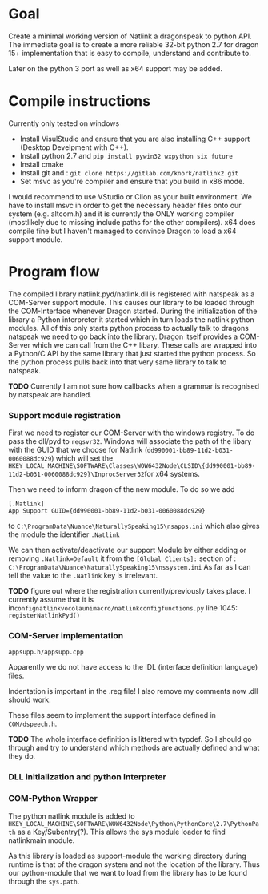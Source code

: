 # Goal

Create a minimal working version of Natlink a dragonspeak to python API. The immediate goal is to
create a more reliable 32-bit python 2.7 for dragon 15+ implementation that is easy to compile, understand and 
contribute to.

Later on the python 3 port as well as x64 support may be added. 

# Compile instructions
Currently only tested on windows 
- Install VisulStudio and ensure that you are also installing C++ support (Desktop Develpment with C++).
- Install python 2.7 and ``pip install pywin32 wxpython six future ``
- Install cmake
- Install git and :
``git clone https://gitlab.com/knork/natlink2.git``
- Set msvc as you're compiler and ensure that you build in x86 mode. 

I would recommend to use VStudio or Clion as your built environment. 
We have to install msvc in order to get the necessary header files
 onto our system (e.g. altcom.h) and it is currently the ONLY working compiler
  (mostlikely due to missing include paths for the other compilers).
   x64 does compile fine but I haven't managed to convince Dragon to load a x64 support module.



# Program flow


The compiled library natlink.pyd/natlink.dll is registered with natspeak as a COM-Server support module.
 This causes our library to be loaded through the COM-Interface whenever Dragon started.
 During the initialization of the library a Python interpreter it started which in turn loads the natlink python modules.
 All of this only starts python process to actually talk to dragons natspeak we need to go back into the library. 
 Dragon itself provides a COM-Server which we can call from the C++ libary. 
 These calls are wrapped into a Python/C API by the same library that just started the python process. 
 So the python process pulls back into that very same library to talk to natspeak.
 
 **TODO** Currently I am not sure how callbacks when a grammar is recognised by natspeak are handled.
 
 ### Support module registration
 
 First we need to register our COM-Server with the windows registry. To do pass the dll/pyd to `regsvr32`. 
 Windows will associate the path of the libary with the GUID that we choose for Natlink (`dd990001-bb89-11d2-b031-0060088dc929`) which will set the ``HKEY_LOCAL_MACHINE\SOFTWARE\Classes\WOW6432Node\CLSID\{dd990001-bb89-11d2-b031-0060088dc929}\InprocServer32``for x64 systems.
 
 Then we need to inform dragon of the new module. To do so we add
  ```
[.Natlink]
App Support GUID={dd990001-bb89-11d2-b031-0060088dc929}
```
 to `C:\ProgramData\Nuance\NaturallySpeaking15\nsapps.ini` which also gives the module the identifier `.Natlink`
 
 We can then activate/deactivate our support Module by either adding or removing `.Natlink=Default` it from the 
 `[Global Clients]:` section of :  `C:\ProgramData\Nuance\NaturallySpeaking15\nssystem.ini`
 As far as I can tell the value to the `.Natlink` key is irrelevant.
 
 **TODO** figure out where the registration currently/previously takes place. I currently assume that it is 
 in``confignatlinkvocolaunimacro/natlinkconfigfunctions.py`` line 1045: ``registerNatlinkPyd()``
 
 ### COM-Server implementation
``appsupp.h/appsupp.cpp``

Apparently we do not have access to the IDL (interface definition language) files. 

Indentation is important in the .reg file! I also remove my comments now .dll should work.

These files seem to implement the support interface defined in ``COM/dspeech.h``.

**TODO** The whole interface definition is littered with typdef. So I should go through and try to understand which methods are actually defined and what they do.
 
 ### DLL initialization and python Interpreter 
 ### COM-Python Wrapper
 
 The python natlink module is added to ``HKEY_LOCAL_MACHINE\SOFTWARE\WOW6432Node\Python\PythonCore\2.7\PythonPath``
 as a Key/Subentry(?). This allows the sys module loader to find natlinkmain module.
 
 As this library is loaded as support-module the working directory during runtime is that of the dragon system and
 not the location of the library. Thus our python-module that we want to load from the library has to be
 found through the `sys.path`.